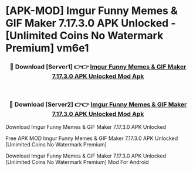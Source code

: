 # [APK-MOD] Imgur  Funny Memes & GIF Maker 7.17.3.0 APK Unlocked - [Unlimited Coins No Watermark Premium] vm6e1



<div align="center">
<h3>🔴 Download [Server1] 👉👉 <a href="https://momento.my/?title=Imgur__Funny_Memes_&_GIF_Maker_7.17.3.0_APK_Unlocked">Imgur  Funny Memes & GIF Maker 7.17.3.0 APK Unlocked Mod Apk</a></h3><br>

<h3>🔴 Download [Server2] 👉👉 <a href="https://momento.my/?title=Imgur__Funny_Memes_&_GIF_Maker_7.17.3.0_APK_Unlocked">Imgur  Funny Memes & GIF Maker 7.17.3.0 APK Unlocked Mod Apk</a></h3>
</div>



Download Imgur  Funny Memes & GIF Maker 7.17.3.0 APK Unlocked 

Free APK MOD Imgur  Funny Memes & GIF Maker 7.17.3.0 APK Unlocked [Unlimited Coins No Watermark Premium]

Download Imgur  Funny Memes & GIF Maker 7.17.3.0 APK Unlocked [Unlimited Coins No Watermark Premium] Mod For Android
